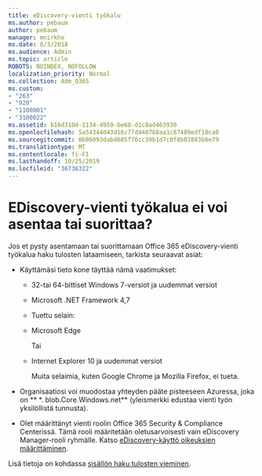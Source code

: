 ```yaml
---
title: eDiscovery-vienti työkalu
ms.author: pebaum
author: pebaum
manager: mnirkhe
ms.date: 8/3/2018
ms.audience: Admin
ms.topic: article
ROBOTS: NOINDEX, NOFOLLOW
localization_priority: Normal
ms.collection: Adm_O365
ms.custom:
- "263"
- "928"
- "1100001"
- "3100022"
ms.assetid: b16d310d-1134-4959-be68-d1c0ad463930
ms.openlocfilehash: 5a54344d43d16c77d440768aa1c87489edf10ca0
ms.sourcegitcommit: 0b06093dabd685f76cc39b1d7c0f8b03883b6e79
ms.translationtype: MT
ms.contentlocale: fi-FI
ms.lasthandoff: 10/25/2019
ms.locfileid: "36736322"
---
```

# <a name="cant-install-or-run-the-ediscovery-export-tool"></a>EDiscovery-vienti työkalua ei voi asentaa tai suorittaa?

Jos et pysty asentamaan tai suorittamaan Office 365 eDiscovery-vienti työkalua haku tulosten lataamiseen, tarkista seuraavat asiat:
  
- Käyttämäsi tieto kone täyttää nämä vaatimukset:

  - 32-tai 64-bittiset Windows 7-versiot ja uudemmat versiot

  - Microsoft .NET Framework 4,7

  - Tuettu selain:

  - Microsoft Edge

    Tai

  - Internet Explorer 10 ja uudemmat versiot

    Muita selaimia, kuten Google Chrome ja Mozilla Firefox, ei tueta.

- Organisaatiosi voi muodostaa yhteyden pääte pisteeseen Azuressa, joka on ** \*. blob.Core.Windows.net** (yleismerkki edustaa vienti työn yksilöllistä tunnusta).

- Olet määrittänyt vienti roolin Office 365 Security &amp; Compliance Centerissä. Tämä rooli määritetään oletusarvoisesti vain eDiscovery Manager-rooli ryhmälle. Katso [eDiscovery-käyttö oikeuksien määrittäminen](https://docs.microsoft.com/office365/securitycompliance/assign-ediscovery-permissions).

Lisä tietoja on kohdassa [sisällön haku tulosten vieminen](https://docs.microsoft.com/office365/securitycompliance/export-search-results).
  